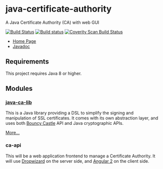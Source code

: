 # java-certificate-authority
A Java Certificate Authority (CA) with web GUI

[![Build Status](https://travis-ci.org/olivierlemasle/java-certificate-authority.svg?branch=master)](https://travis-ci.org/olivierlemasle/java-certificate-authority)
[![Build status](https://ci.appveyor.com/api/projects/status/nxcp20h4qlaf1bdl?svg=true)](https://ci.appveyor.com/project/olivierlemasle/java-certificate-authority)
[![Coverity Scan Build Status](https://scan.coverity.com/projects/4528/badge.svg)](https://scan.coverity.com/projects/4528)

* [Home Page](http://olivierlemasle.github.io/java-certificate-authority/)
* [Javadoc](http://olivierlemasle.github.io/java-certificate-authority/javadoc/)


## Requirements ##

This project requires Java 8 or higher.

## Modules ##

### [java-ca-lib](https://github.com/olivierlemasle/java-certificate-authority/tree/master/java-ca-lib/) ###

This is a Java library providing a DSL to simplify the signing and manipulation
of SSL certificates.
It comes with its own abstraction layer, and uses both [Bouncy Castle](http://www.bouncycastle.org/) API and Java cryptographic APIs.

[More...](https://github.com/olivierlemasle/java-certificate-authority/blob/master/java-ca-lib/README.md)

### ca-api ###

This will be a web application frontend to manage a Certificate Authority.
It will use [Dropwizard](http://www.dropwizard.io/) on the server side, and
[Angular 2](https://angular.io/) on the client side.
